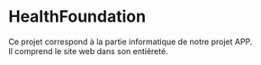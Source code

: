 # HealthFoundation

Ce projet correspond à la partie informatique de notre projet APP. </br>
Il comprend le site web dans son entièreté.




